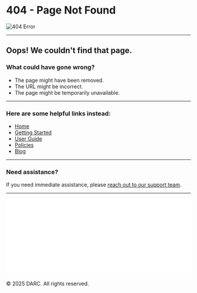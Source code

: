# 404 - Page Not Found

![404 Error](https://via.placeholder.com/600x200.png?text=404+Error)

---

## Oops! We couldn't find that page. 

### What could have gone wrong?
- The page might have been removed.
- The URL might be incorrect.
- The page might be temporarily unavailable.

---

### Here are some helpful links instead:
- [Home](/)
- [Getting Started](/_getting_started/yen-servers/)
- [User Guide](/_user_guide/)
- [Policies](/_policies/darc/)
- [Blog](/blog/)

---

### Need assistance?
If you need immediate assistance, please [reach out to our support team](mailto:gsb_darcresearch@stanford.edu).

---

![GSB Logo](/docs/assets/images/gsb-logo.png)

© 2025 DARC. All rights reserved.

